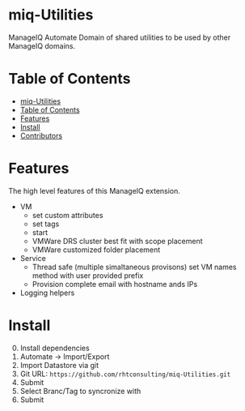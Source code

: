 # miq-Utilities
ManageIQ Automate Domain of shared utilities to be used by other ManageIQ domains.

# Table of Contents
* [miq-Utilities](#miq-utilities)
* [Table of Contents](#table-of-contents)
* [Features](#features)
* [Install](#install)
* [Contributors](#contributors)

# Features
The high level features of this ManageIQ extension.

* VM
  * set custom attributes
  * set tags
  * start
  * VMWare DRS cluster best fit with scope placement
  * VMWare customized folder placement
* Service
  * Thread safe (multiple simaltaneous provisons) set VM names method with user provided prefix
  * Provision complete email with hostname ands IPs
* Logging helpers

# Install
0. Install dependencies
1. Automate -> Import/Export
2. Import Datastore via git
3. Git URL: `https://github.com/rhtconsulting/miq-Utilities.git`
4. Submit
5. Select Branc/Tag to syncronize with
6. Submit
